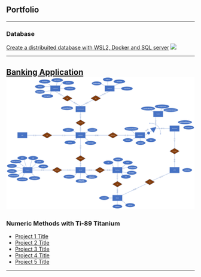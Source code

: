 ## Portfolio

---

### Database

[Create a distribuited database with WSL2, Docker and SQL server](/sample_page)
<img src="images/dummy_thumbnail.jpg?raw=true"/>

---
[Banking Application](/pages/database/banking_application.md)
<img src="images/database/project_2.png?raw=true"/>
---


### Numeric Methods with Ti-89 Titanium

- [Project 1 Title](http://example.com/)
- [Project 2 Title](http://example.com/)
- [Project 3 Title](http://example.com/)
- [Project 4 Title](http://example.com/)
- [Project 5 Title](http://example.com/)

---



